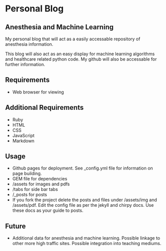 # Personal Blog

## Anesthesia and Machine Learning

My personal blog that will act as a easily accessable repository of anesthesia information.  
  
This blog will also act as an easy display for machine learning algorithms and healthcare related python code. My github will also be accessable for further information. 

## Requirements

- Web browser for viewing

## Additional Requirements

- Ruby
- HTML
- CSS
- JavaScript
- Markdown

## Usage

- Github pages for deployment. See _config.yml file for information on page building.  
- GEM file for dependencies
- /assets for images and pdfs
- /tabs for side bar tabs
- /_posts for posts
- If you fork the project delete the posts and files under /assets/img and /assets/pdf. Edit the config file as per the jekyll and chirpy docs. Use these docs as your guide to posts.

## Future

- Additional data for anesthesia and machine learning. Possible linkage to other more high traffic sites. Possible integration into teaching mediums.
